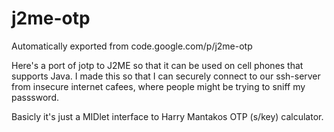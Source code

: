 # j2me-otp
Automatically exported from code.google.com/p/j2me-otp

Here's a port of jotp to J2ME so that it can be used on cell phones that supports Java. I made this so that I can securely connect to our ssh-server from insecure internet cafees, where people might be trying to sniff my passsword.

Basicly it's just a MIDlet interface to Harry Mantakos OTP (s/key) calculator.
